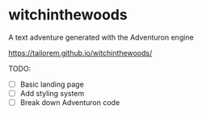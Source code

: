 # witchinthewoods
A text adventure generated with the Adventuron engine

https://tailorem.github.io/witchinthewoods/

TODO:
- [ ] Basic landing page
- [ ] Add styling system
- [ ] Break down Adventuron code